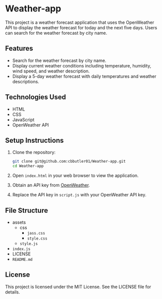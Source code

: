 # Weather-app

This project is a weather forecast application that uses the OpenWeather API to display the weather forecast for today and the next five days. Users can search for the weather forecast by city name.

## Features

- Search for the weather forecast by city name.
- Display current weather conditions including temperature, humidity, wind speed, and weather description.
- Display a 5-day weather forecast with daily temperatures and weather descriptions.

## Technologies Used

- HTML
- CSS
- JavaScript
- OpenWeather API

## Setup Instructions

1. Clone the repository:
    ```sh
    git clone git@github.com:cbbutler01/Weather-app.git
    cd Weather-app
    ```

2. Open `index.html` in your web browser to view the application.

3. Obtain an API key from [OpenWeather](https://openweathermap.org/api).

4. Replace the API key in `script.js` with your OpenWeather API key.

## File Structure

- assets
    - css
        - `jass.css`
        - `style.css`
    - `style.js`
- `index.js`
- LICENSE
- `README.md`

## License

This project is licensed under the MIT License. See the LICENSE file for details.
